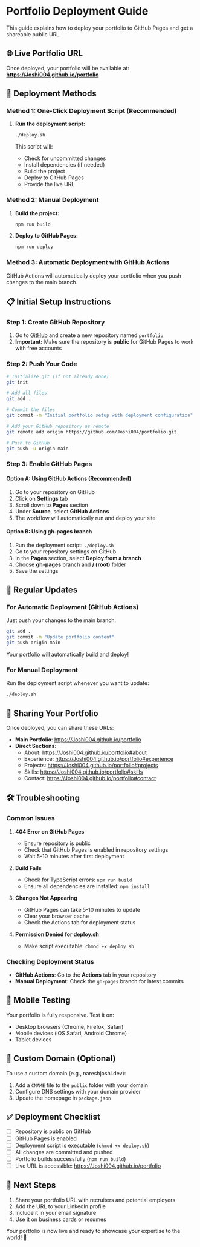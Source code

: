 # Portfolio Deployment Guide

This guide explains how to deploy your portfolio to GitHub Pages and get a shareable public URL.

## 🌐 Live Portfolio URL

Once deployed, your portfolio will be available at:
**https://Joshi004.github.io/portfolio**

## 🚀 Deployment Methods

### Method 1: One-Click Deployment Script (Recommended)

1. **Run the deployment script:**
   ```bash
   ./deploy.sh
   ```

   This script will:
   - Check for uncommitted changes
   - Install dependencies (if needed)
   - Build the project
   - Deploy to GitHub Pages
   - Provide the live URL

### Method 2: Manual Deployment

1. **Build the project:**
   ```bash
   npm run build
   ```

2. **Deploy to GitHub Pages:**
   ```bash
   npm run deploy
   ```

### Method 3: Automatic Deployment with GitHub Actions

GitHub Actions will automatically deploy your portfolio when you push changes to the main branch.

## 📋 Initial Setup Instructions

### Step 1: Create GitHub Repository

1. Go to [GitHub](https://github.com) and create a new repository named `portfolio`
2. **Important:** Make sure the repository is **public** for GitHub Pages to work with free accounts

### Step 2: Push Your Code

```bash
# Initialize git (if not already done)
git init

# Add all files
git add .

# Commit the files
git commit -m "Initial portfolio setup with deployment configuration"

# Add your GitHub repository as remote
git remote add origin https://github.com/Joshi004/portfolio.git

# Push to GitHub
git push -u origin main
```

### Step 3: Enable GitHub Pages

#### Option A: Using GitHub Actions (Recommended)

1. Go to your repository on GitHub
2. Click on **Settings** tab
3. Scroll down to **Pages** section
4. Under **Source**, select **GitHub Actions**
5. The workflow will automatically run and deploy your site

#### Option B: Using gh-pages branch

1. Run the deployment script: `./deploy.sh`
2. Go to your repository settings on GitHub
3. In the **Pages** section, select **Deploy from a branch**
4. Choose **gh-pages** branch and **/ (root)** folder
5. Save the settings

## 🔄 Regular Updates

### For Automatic Deployment (GitHub Actions)
Just push your changes to the main branch:
```bash
git add .
git commit -m "Update portfolio content"
git push origin main
```

Your portfolio will automatically build and deploy!

### For Manual Deployment
Run the deployment script whenever you want to update:
```bash
./deploy.sh
```

## 🌟 Sharing Your Portfolio

Once deployed, you can share these URLs:

- **Main Portfolio**: https://Joshi004.github.io/portfolio
- **Direct Sections**:
  - About: https://Joshi004.github.io/portfolio#about
  - Experience: https://Joshi004.github.io/portfolio#experience
  - Projects: https://Joshi004.github.io/portfolio#projects
  - Skills: https://Joshi004.github.io/portfolio#skills
  - Contact: https://Joshi004.github.io/portfolio#contact

## 🛠️ Troubleshooting

### Common Issues

1. **404 Error on GitHub Pages**
   - Ensure repository is public
   - Check that GitHub Pages is enabled in repository settings
   - Wait 5-10 minutes after first deployment

2. **Build Fails**
   - Check for TypeScript errors: `npm run build`
   - Ensure all dependencies are installed: `npm install`

3. **Changes Not Appearing**
   - GitHub Pages can take 5-10 minutes to update
   - Clear your browser cache
   - Check the Actions tab for deployment status

4. **Permission Denied for deploy.sh**
   - Make script executable: `chmod +x deploy.sh`

### Checking Deployment Status

- **GitHub Actions**: Go to the **Actions** tab in your repository
- **Manual Deployment**: Check the `gh-pages` branch for latest commits

## 📱 Mobile Testing

Your portfolio is fully responsive. Test it on:
- Desktop browsers (Chrome, Firefox, Safari)
- Mobile devices (iOS Safari, Android Chrome)
- Tablet devices

## 🔧 Custom Domain (Optional)

To use a custom domain (e.g., nareshjoshi.dev):

1. Add a `CNAME` file to the `public` folder with your domain
2. Configure DNS settings with your domain provider
3. Update the homepage in `package.json`

## ✅ Deployment Checklist

- [ ] Repository is public on GitHub
- [ ] GitHub Pages is enabled
- [ ] Deployment script is executable (`chmod +x deploy.sh`)
- [ ] All changes are committed and pushed
- [ ] Portfolio builds successfully (`npm run build`)
- [ ] Live URL is accessible: https://Joshi004.github.io/portfolio

## 🎯 Next Steps

1. Share your portfolio URL with recruiters and potential employers
2. Add the URL to your LinkedIn profile
3. Include it in your email signature
4. Use it on business cards or resumes

Your portfolio is now live and ready to showcase your expertise to the world! 🌟 